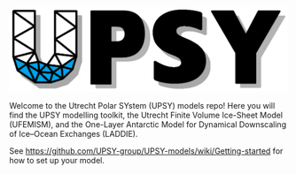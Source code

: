 ![UPSY_logo](UPSY_logo.png)

Welcome to the Utrecht Polar SYstem (UPSY) models repo! Here you will find the UPSY modelling toolkit, the
Utrecht Finite Volume Ice-Sheet Model (UFEMISM), and the One-Layer Antarctic Model for Dynamical
Downscaling of Ice–Ocean Exchanges (LADDIE).

See https://github.com/UPSY-group/UPSY-models/wiki/Getting-started for how to set up your model.
